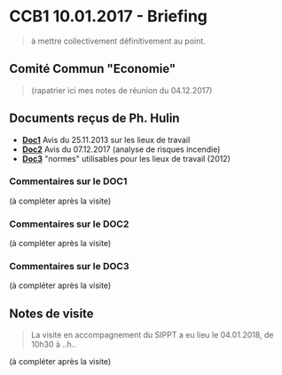 # CCB1 10.01.2017 - Briefing

> à mettre collectivement définitivement au point.

## Comité Commun "Economie"

> (rapatrier ici mes notes de réunion du 04.12.2017)

## Documents reçus de Ph. Hulin

* [**Doc1**](Doc1.pdf) Avis du 25.11.2013 sur les lieux de travail
* [**Doc2**](Doc2.pdf) Avis du 07.12.2017 (analyse de risques incendie)
* [**Doc3**](Doc3.pdf) "normes" utilisables pour les lieux de travail (2012)

### Commentaires sur le DOC1

(à compléter après la visite)

### Commentaires sur le DOC2

(à compléter après la visite)

### Commentaires sur le DOC3

(à compléter après la visite)

## Notes de visite

> La visite en accompagnement du SIPPT a eu lieu le 04.01.2018, de 10h30 à ..h..

(à compléter après la visite)
